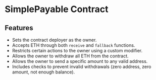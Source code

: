 # SimplePayable Contract


## Features

- Sets the contract deployer as the owner.
- Accepts ETH through both `receive` and `fallback` functions.
- Restricts certain actions to the owner using a custom modifier.
- Allows the owner to withdraw all ETH from the contract.
- Allows the owner to send a specific amount to any valid address.
- Includes checks to prevent invalid withdrawals (zero address, zero amount, not enough balance).
